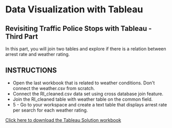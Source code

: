 # Data Visualization with Tableau
## Revisiting Traffic Police Stops with Tableau - Third Part

In this part, you will join two tables and explore if there is a relation between arrest rate and weather rating.

## INSTRUCTIONS
* Open the last workbook that is related to weather conditions. Don't connect the weather.csv from scratch. 
* Connect the RI_cleaned.csv data set using cross database join feature.
* Join the RI_cleaned table with weather table on the common field.
* 5 - Go to your workspace and create a text table that displays arrest rate per search for each weather rating.

[Click here to download the Tableau Solution workbook](https://public.tableau.com/profile/robert6037#!/vizhome/Project-1-Solution-ThirdPart/5-ArrestRateinDifferentWeatherConditions)
